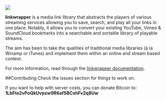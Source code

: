 <a href="https://linkwrapper.com"><img src="https://linkwrapper.com/img/feedLogo.png"></a>

**linkwrapper** is a media link library that abstracts the players of various streaming services allowing you to save, search, and play all your links in one place. Notably, it allows you to convert your existing YouTube, Vimeo & SoundCloud bookmarks into a searchable and sortable library of playable streams.

The aim has been to take the qualities of traditional media libraries (à la Winamp or iTunes) and implement them within an online and stream based context.

For more information, read through the [linkwrapper documentation](https://linkwrapper.com/docs/about).

##Contributing
Check the issues section for things to work on.

If you want to help with server costs, you can donate Bitcoin to: **1LbFte2vPoQkUvpzw9R6afSBCxhFv2q8Uw**
